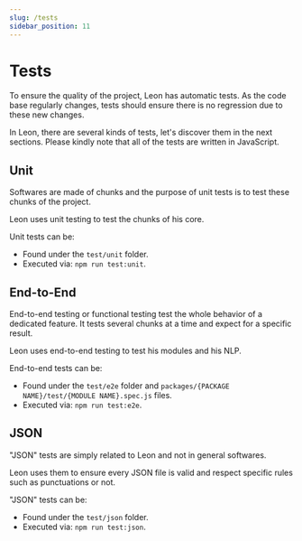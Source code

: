 ```yaml
---
slug: /tests
sidebar_position: 11
---
```


# Tests

To ensure the quality of the project, Leon has automatic tests. As the code base regularly changes, tests should ensure there is no regression due to these new changes.

In Leon, there are several kinds of tests, let's discover them in the next sections. Please kindly note that all of the tests are written in JavaScript.

## Unit

Softwares are made of chunks and the purpose of unit tests is to test these chunks of the project.

Leon uses unit testing to test the chunks of his core.

Unit tests can be:
- Found under the `test/unit` folder.
- Executed via: `npm run test:unit`.

## End-to-End

End-to-end testing or functional testing test the whole behavior of a dedicated feature. It tests several chunks at a time and expect for a specific result.

Leon uses end-to-end testing to test his modules and his NLP.

End-to-end tests can be:
- Found under the `test/e2e` folder and `packages/{PACKAGE NAME}/test/{MODULE NAME}.spec.js` files.
- Executed via: `npm run test:e2e`.

## JSON

"JSON" tests are simply related to Leon and not in general softwares.

Leon uses them to ensure every JSON file is valid and respect specific rules such as punctuations or not.

"JSON" tests can be:
- Found under the `test/json` folder.
- Executed via: `npm run test:json`.
